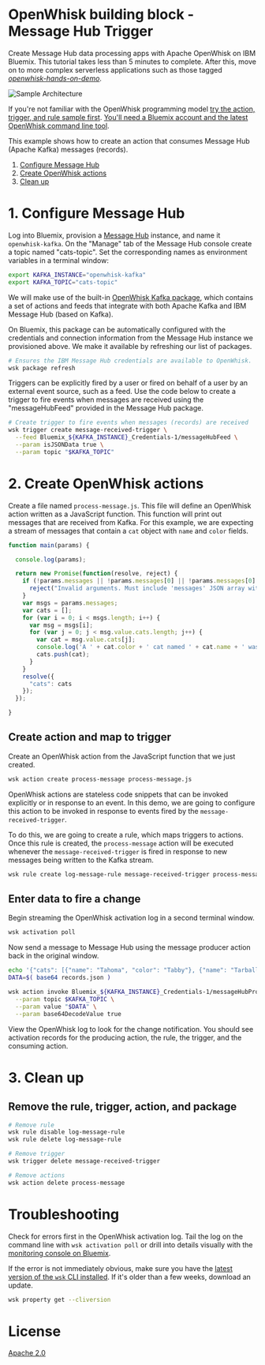 # OpenWhisk building block - Message Hub Trigger
Create Message Hub data processing apps with Apache OpenWhisk on IBM Bluemix. This tutorial takes less than 5 minutes to complete. After this, move on to more complex serverless applications such as those tagged [_openwhisk-hands-on-demo_](https://github.com/search?q=topic%3Aopenwhisk-hands-on-demo+org%3AIBM&type=Repositories).

![Sample Architecture](https://openwhisk-ui-prod.cdn.us-south.s-bluemix.net/openwhisk/ngow-public/img/getting-started-messagehub.svg)

If you're not familiar with the OpenWhisk programming model [try the action, trigger, and rule sample first](https://github.com/IBM/openwhisk-action-trigger-rule). [You'll need a Bluemix account and the latest OpenWhisk command line tool](https://github.com/IBM/openwhisk-action-trigger-rule/blob/master/docs/OPENWHISK.md).

This example shows how to create an action that consumes Message Hub (Apache Kafka) messages (records).

1. [Configure Message Hub](#1-configure-message-hub)
2. [Create OpenWhisk actions](#2-create-openwhisk-actions)
3. [Clean up](#3-clean-up)

# 1. Configure Message Hub
Log into Bluemix, provision a [Message Hub](https://console.ng.bluemix.net/catalog/services/message-hub) instance, and name it `openwhisk-kafka`. On the "Manage" tab of the Message Hub console create a topic named "cats-topic". Set the corresponding names as environment variables in a terminal window:

```bash
export KAFKA_INSTANCE="openwhisk-kafka"
export KAFKA_TOPIC="cats-topic"
```

We will make use of the built-in [OpenWhisk Kafka package](https://github.com/apache/incubator-openwhisk-package-kafka#producing-messages-to-message-hub), which contains a set of actions and feeds that integrate with both Apache Kafka and IBM Message Hub (based on Kafka).

On Bluemix, this package can be automatically configured with the credentials and connection information from the Message Hub instance we provisioned above. We make it available by refreshing our list of packages.

```bash
# Ensures the IBM Message Hub credentials are available to OpenWhisk.
wsk package refresh
```

Triggers can be explicitly fired by a user or fired on behalf of a user by an external event source, such as a feed. Use the code below to create a trigger to fire events when messages are received using the "messageHubFeed" provided in the Message Hub package.

```bash
# Create trigger to fire events when messages (records) are received
wsk trigger create message-received-trigger \
  --feed Bluemix_${KAFKA_INSTANCE}_Credentials-1/messageHubFeed \
  --param isJSONData true \
  --param topic "$KAFKA_TOPIC"
```

# 2. Create OpenWhisk actions
Create a file named `process-message.js`. This file will define an OpenWhisk action written as a JavaScript function. This function will print out messages that are received from Kafka. For this example, we are expecting a stream of messages that contain a `cat` object with `name` and `color` fields.

```javascript
function main(params) {

  console.log(params);

  return new Promise(function(resolve, reject) {
    if (!params.messages || !params.messages[0] || !params.messages[0].value) {
      reject("Invalid arguments. Must include 'messages' JSON array with 'value' field");
    }
    var msgs = params.messages;
    var cats = [];
    for (var i = 0; i < msgs.length; i++) {
      var msg = msgs[i];
      for (var j = 0; j < msg.value.cats.length; j++) {
        var cat = msg.value.cats[j];
        console.log('A ' + cat.color + ' cat named ' + cat.name + ' was received.');
        cats.push(cat);
      }
    }
    resolve({
      "cats": cats
    });
  });

}
```

## Create action and map to trigger
Create an OpenWhisk action from the JavaScript function that we just created.
```bash
wsk action create process-message process-message.js
```

OpenWhisk actions are stateless code snippets that can be invoked explicitly or in response to an event. In this demo, we are going to configure this action to be invoked in response to events fired by the `message-received-trigger`.

To do this, we are going to create a rule, which maps triggers to actions. Once this rule is created, the `process-message` action will be executed whenever the `message-received-trigger` is fired in response to new messages being written to the Kafka stream.

```bash
wsk rule create log-message-rule message-received-trigger process-message
```

## Enter data to fire a change
Begin streaming the OpenWhisk activation log in a second terminal window.
```bash
wsk activation poll
```

Now send a message to Message Hub using the message producer action back in the original window.
```bash
echo '{"cats": [{"name": "Tahoma", "color": "Tabby"}, {"name": "Tarball", "color": "Black"}] }' > records.json
DATA=$( base64 records.json )

wsk action invoke Bluemix_${KAFKA_INSTANCE}_Credentials-1/messageHubProduce \
  --param topic $KAFKA_TOPIC \
  --param value "$DATA" \
  --param base64DecodeValue true
```

View the OpenWhisk log to look for the change notification. You should see activation records for the producing action, the rule, the trigger, and the consuming action.

# 3. Clean up
## Remove the rule, trigger, action, and package

```bash
# Remove rule
wsk rule disable log-message-rule
wsk rule delete log-message-rule

# Remove trigger
wsk trigger delete message-received-trigger

# Remove actions
wsk action delete process-message
```

# Troubleshooting
Check for errors first in the OpenWhisk activation log. Tail the log on the command line with `wsk activation poll` or drill into details visually with the [monitoring console on Bluemix](https://console.ng.bluemix.net/openwhisk/dashboard).

If the error is not immediately obvious, make sure you have the [latest version of the `wsk` CLI installed](https://console.ng.bluemix.net/openwhisk/learn/cli). If it's older than a few weeks, download an update.
```bash
wsk property get --cliversion
```

# License
[Apache 2.0](LICENSE.txt)
